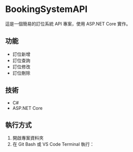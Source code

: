 # BookingSystemAPI
這是一個簡易的訂位系統 API 專案，使用 ASP.NET Core 實作。

## 功能
- 訂位新增
- 訂位查詢
- 訂位修改
- 訂位刪除

## 技術
- C#
- ASP.NET Core

## 執行方式
1. 開啟專案資料夾
2. 在 Git Bash 或 VS Code Terminal 執行：
